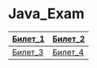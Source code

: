 # Java_Exam
| [Билет_1](https://github.com/VintikG/Java_Exam/blob/main/%D0%91%D0%B8%D0%BB%D0%B5%D1%82_1%20(0)) | [Билет_2](https://github.com/VintikG/Java_Exam/blob/main/%D0%91%D0%B8%D0%BB%D0%B5%D1%82%202%20()) |
| :--- | :--- |
| [Билет_3](https://github.com/VintikG/Java_Exam/blob/main/%D0%91%D0%B8%D0%BB%D0%B5%D1%82%203%20()) | [Билет_4](https://github.com/VintikG/Java_Exam/blob/main/%D0%91%D0%B8%D0%BB%D0%B5%D1%82%204%20()) |
